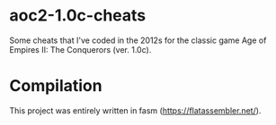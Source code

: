 # aoc2-1.0c-cheats

Some cheats that I've coded in the 2012s for the classic game Age of Empires II: The Conquerors (ver. 1.0c).

# Compilation

This project was entirely written in fasm (https://flatassembler.net/).
